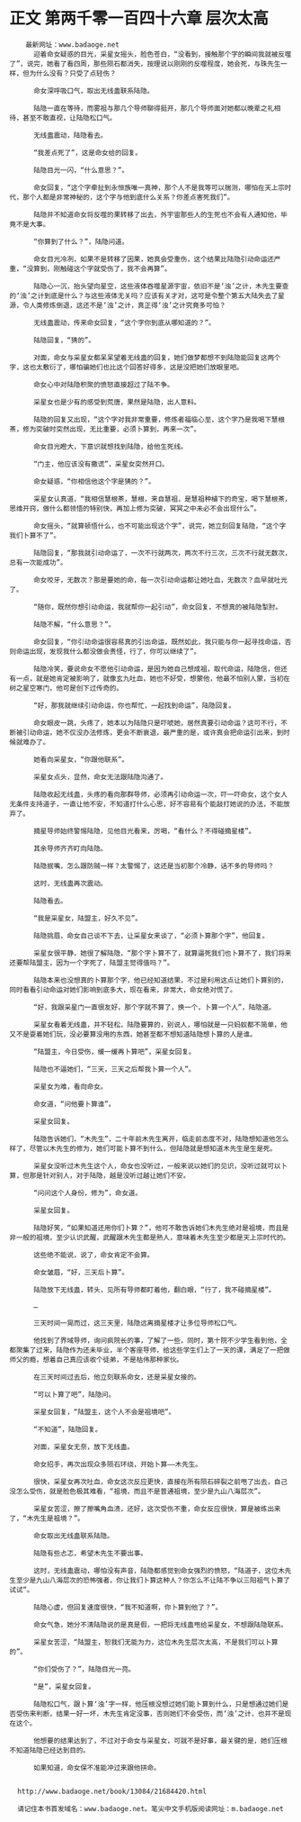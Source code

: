 # 正文 第两千零一百四十六章 层次太高
        最新网址：www.badaoge.net
          迎着命女疑惑的目光，采星女摇头，脸色苍白，“没看到，接触那个字的瞬间我就被反噬了”，说完，她看了看四周，那些陨石都消失，按理说以刚刚的反噬程度，她会死，与珠先生一样，但为什么没有？只受了点轻伤？
      
          命女深呼吸口气，取出无线蛊联系陆隐。
      
          陆隐一直在等待，而雾祖与那几个导师聊得挺开，那几个导师面对她都以晚辈之礼相待，甚至不敢直视，让陆隐松口气。
      
          无线蛊震动，陆隐看去。
      
          “我差点死了”，这是命女给的回复。
      
          陆隐目光一闪，“什么意思？”。
      
          命女回复，“这个字牵扯到永恒族唯一真神，那个人不是我等可以揣测，哪怕在天上宗时代，那个人都是非常神秘的，这个字与他到底什么关系？你差点害死我们”。
      
          陆隐并不知道命女将反噬的果转移了出去，外宇宙那些人的生死也不会有人通知他，毕竟不是大事。
      
          “你算到了什么？”，陆隐问道。
      
          命女目光冷冽，如果不是转移了因果，她真会受重伤，这个结果比陆隐引动命运还严重，“没算到，刚触碰这个字就受伤了，我不会再算”。
      
          陆隐心一沉，抬头望向星空，这些液体吞噬星源宇宙，依旧不是‘浊’之计，木先生要查的‘浊’之计到底是什么？与这些液体无关吗？应该有关才对，这可是令整个第五大陆失去了星源，令人类修炼倒退，这还不是‘浊’之计，真正得‘浊’之计究竟多可怕？
      
          无线蛊震动，传来命女回复，“这个字你到底从哪知道的？”。
      
          陆隐回复，“猜的”。
      
          对面，命女与采星女都呆呆望着无线蛊的回复，她们做梦都想不到陆隐能回复这两个字，这也太敷衍了，哪怕骗她们也比这个回答好得多，这是没把她们放眼里吧。
      
          命女心中对陆隐积聚的愤怒直接超过了陆不争。
      
          采星女也是少有的感受到荒唐，果然是陆隐，出人意料。
      
          陆隐的回复又出现，“这个字对我非常重要，修炼者福临心至，这个字乃是我喝下慧根茶，修为突破时突然出现，无比重要，必须卜算到，再来一次”。
      
          命女目光瞪大，下意识就想找到陆隐，给他生死线。
      
          “门主，他应该没有撒谎”，采星女突然开口。
      
          命女疑惑，“你相信他这个字是猜的？”。
      
          采星女认真道，“我相信慧根茶，慧根，来自慧祖，是慧祖种植下的奇宝，喝下慧根茶，思维开窍，做什么都领悟的特别快，再加上修为突破，冥冥之中未必不会出现什么”。
      
          命女摇头，“就算顿悟什么，也不可能出现这个字”，说完，她立刻回复陆隐，“这个字我们卜算不了”。
      
          陆隐回复，“那我就引动命运了，一次不行就两次，两次不行三次，三次不行就无数次，总有一次能成功”。
      
          命女咬牙，无数次？那是要她的命，每一次引动命运都让她吐血，无数次？血早就吐光了。
      
          “随你，既然你想引动命运，我就帮你一起引动”，命女回复，不想真的被陆隐掣肘。
      
          陆隐不解，“什么意思？”。
      
          命女回复，“你引动命运很容易真的引出命运，既然如此，我只能与你一起寻找命运，否则命运出现，发现我什么都没做会责怪，行了，你可以继续了”。
      
          陆隐冷笑，要说命女不愿他引动命运，是因为她自己想成祖，取代命运，陆隐信，但还有一点，就是她肯定被影响了，就像玄九吐血，她也不好受，想蒙他，他最不怕别人蒙，当初在树之星空寒门，他可是创下过传奇的。
      
          “好，那我就继续引动命运，你也帮忙，一起找到命运”，陆隐回复。
      
          命女眼皮一跳，头疼了，她本以为陆隐只是吓唬她，居然真要引动命运？这可不行，不断被引动命运，她不仅没办法修炼，更会不断衰退，最严重的是，或许真会把命运引出来，到时候就难办了。
      
          她看向采星女，“你跟他联系”。
      
          采星女点头，显然，命女无法跟陆隐沟通了。
      
          陆隐收起无线蛊，头疼的看向那群导师，必须再引动命运一次，吓一吓命女，这个女人无条件支持道子，一直让他不安，不知道打什么心思，好不容易有个能敲打她说的办法，不能放弃了。
      
          摘星导师始终警惕陆隐，见他目光看来，厉喝，“看什么？不得碰摘星楼”。
      
          其余导师齐齐盯向陆隐。
      
          陆隐抿嘴，怎么跟防贼一样？太警惕了，这还是当初那个冷静，话不多的导师吗？
      
          这时，无线蛊再次震动。
      
          陆隐看去。
      
          “我是采星女，陆盟主，好久不见”。
      
          陆隐挑眉，命女自己谈不下去，让采星女来谈了，“必须卜算那个字”，他回复。
      
          采星女很平静，她很了解陆隐，“那个字卜算不了，就算逼死我们也卜算不了，我们将来还要帮陆盟主，因为一个字死了，陆盟主觉得值吗？”。
      
          陆隐本来也没想真的卜算那个字，他已经知道结果，不过是利用这点让她们卜算别的，同时看看引动命运对她们影响到底多大，现在看来，非常大，命女绝对慌了。
      
          “好，我跟采星门一直很友好，那个字就不算了，换一个，卜算一个人”，陆隐道。
      
          采星女看着无线蛊，并不轻松，陆隐要算的，别说人，哪怕就是一只蚂蚁都不简单，他又不是耍着她们玩，没必要算没用的东西，她甚至都不想知道陆隐想卜算的人是谁。
      
          “陆盟主，今日受伤，缓一缓再卜算吧”，采星女回复。
      
          陆隐也不逼她们，“三天，三天之后帮我卜算一个人”。
      
          采星女为难，看向命女。
      
          命女道，“问他要卜算谁”。
      
          采星女回复。
      
          陆隐告诉她们，“木先生”，二十年前木先生离开，临走前态度不对，陆隐想知道他怎么样了，尽管以木先生的修为，她们可能卜算不到什么，但陆隐就是想知道木先生是生是死。
      
          采星女没听过木先生这个人，命女也没听过，一般来说以她们的见识，没听过就可以卜算，但那是针对别人，对于陆隐，越是没听过越让她们不安。
      
          “问问这个人身份，修为”，命女道。
      
          采星女回复。
      
          陆隐好笑，“如果知道还用你们卜算？”，他可不敢告诉她们木先生绝对是祖境，而且是非一般的祖境，至少认识武醒，武醒跟木先生都是熟人，意味着木先生至少都是天上宗时代的。
      
          这些绝不能说，说了，命女肯定不会算。
      
          命女皱眉，“好，三天后卜算”。
      
          陆隐放下无线蛊，转头，见所有导师都盯着他，翻白眼，“行了，我不碰摘星楼”。
      
          …
      
          三天时间一晃而过，这三天里，陆隐远离摘星楼才让多位导师松口气。
      
          他找到了界域导师，询问疯院长的事，了解了一些，同时，第十院不少学生看到他，全都聚集了过来，陆隐作为还未毕业，半个客座导师，给这些学生们上了一天的课，满足了一把做师父的瘾，想着自己真应该收个徒弟，不是枯伟那种家伙。
      
          在三天时间过去后，他立刻联系命女，还是采星女接的。
      
          “可以卜算了吧”，陆隐问。
      
          采星女回复，“陆盟主，这个人不会是祖境吧”。
      
          “不知道”，陆隐回复。
      
          对面，采星女无奈，放下无线蛊。
      
          命女招手，再次出现众多陨石环绕，开始卜算——木先生。
      
          很快，采星女再次吐血，命女这次反应更快，直接在所有陨石碎裂之前甩了出去，自己没怎么受伤，就是脸色极其难看，“祖境，而且不是普通祖境，至少是九山八海层次”。
      
          采星女苦涩，擦了擦嘴角血渍，还好，这次受伤不重，命女反应很快，算是被练出来了，“木先生是祖境？”。
      
          命女取出无线蛊联系陆隐。
      
          陆隐有些忐忑，希望木先生不要出事。
      
          这时，无线蛊震动，哪怕没有声音，陆隐都感觉到命女强烈的愤怒，“陆道子，这位木先生至少是九山八海层次的恐怖强者，你让我们卜算这种人？你怎么不让陆不争以三阳祖气卜算了试试”。
      
          陆隐心虚，但回复速度很快，“我不知道啊，你卜算到他了？”。
      
          命女气急，她分不清陆隐说的是真是假，一把将无线蛊甩给采星女，不想跟陆隐联系。
      
          采星女苦涩，“陆盟主，恕我们无能为力，这位木先生层次太高，不是我们可以卜算的”。
      
          “你们受伤了？”，陆隐目光一亮。
      
          “是”，采星女回复。
      
          陆隐松口气，跟卜算‘浊’字一样，他压根没想过她们能卜算到什么，只是想通过她们是否受伤来判断，结果一好一坏，木先生肯定没事，否则她们不会受伤，而‘浊’之计，也并不是现在这个。
      
          他想要的结果达到了，不过对于命女与采星女，可就不是好事，最关键的是，她们压根不知道陆隐已经达到目的。
      
          如果知道，命女保不准能冲过来跟他拼命。
      
      
      http://www.badaoge.net/book/13084/21684420.html
      
      请记住本书首发域名：www.badaoge.net。笔尖中文手机版阅读网址：m.badaoge.net